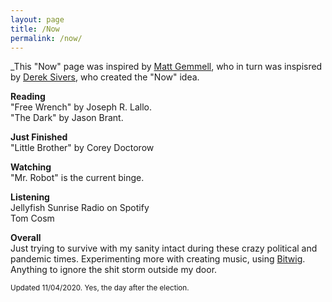 ```yaml
---
layout: page
title: /Now
permalink: /now/
---
```


_This "Now" page was inspired by [Matt Gemmell](https://mattgemmell.com/now/), who in turn was inspisred by [Derek Sivers](https://sive.rs/nowff), who created the "Now" idea.



**Reading**<br>
"Free Wrench" by Joseph R. Lallo.<br>
"The Dark" by Jason Brant.<br>

**Just Finished**<br>
"Little Brother" by Corey Doctorow

**Watching**<br>
"Mr. Robot" is the current binge.

**Listening**<br>
Jellyfish Sunrise Radio on Spotify<br>
Tom Cosm

**Overall**<br>
Just trying to survive with my sanity intact during these crazy political and pandemic times. Experimenting more with creating music, using [Bitwig](https://www.bitwig.com). Anything to ignore the shit storm outside my door.

<small>Updated 11/04/2020. Yes, the day after the election.</small>